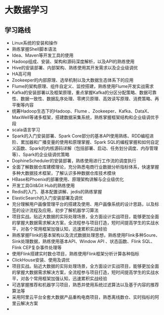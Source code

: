 # 大数据学习
## 学习路线
- Linux系统的安装和操作
- 熟练掌握Shell脚本语法
- Idea、Maven等开发工具的使用
- Hadoop组成、安装、架构和源码深度解析，以及API的熟练使用
- Hive的安装部署、内部架构、熟练使用其开发需求以及企业级调优
- HA高可用
- Zookeeper的内部原理、选举机制以及大数据生态体系下的应用
- Flume的架构原理、组件自定义、监控搭建，熟练使用Flume开发实战需求
- Kafka的安装部署以及框架原理，重点掌握Kafka的分区分配策略、数据可靠性、数据一致性、数据乱序处理、零拷贝原理、高效读写原理、消费策略、再平衡等内容
- 统筹Hadoop生态下的Hadoop、Flume 、Zookeeper、Kafka、DataX、MaxWell等诸多框架，搭建数据采集系统，熟练掌握框架结构和企业级调优手段
- scala语言学习
- Spark的入门安装部署、Spark Core部分的基本API使用熟练、RDD编程进阶、累加器和广播变量的使用和原理掌握、Spark SQL的编程掌握和如何自定义函数、Spark的内核源码详解（包括部署、启动、任务划分调度、内存管理等）、Spark的企业级调优策略
- DophineScheduler的安装部署，熟练使用进行工作流的调度执行
- 全面了解数据仓库建模理论，充分熟悉电商行业数据分析指标体系，快速掌握多种大数据技术框架，了解认识多种数据仓库技术模块
- HBase和Phoenix的部署使用、原理架构讲解与企业级优化
- 开发工具Git&Git Hub的熟练使用
- Redis的入门、基本配置讲解、jedis的熟练掌握
- ElasticSearch的入门安装部署及调优
- 充分理解用户画像管理平台的搭建及使用、用户画像系统的设计思路，以及标签的设计流程及应用，初步了解机器学习算法
- 项目实战。贴近大数据的实际处理场景，全方面设计实战项目，能够更加全面的掌握大数据需求解决方案，全流程参与项目打造，短时间提高学生的实战水平，对各个常用框架加强认知，迅速累积实战经验
- 熟练掌握Flink的基本架构以及流式数据处理思想，熟练使用Flink多种Soure、Sink处理数据，熟练使用基本API、Window API 、状态函数、Flink SQL、Flink CEP复杂事件处理等
- 使用Flink搭建实时数仓项目，熟练使用Flink框架分析计算各种指标
- ClickHouse安装、使用及调优
- 项目实战。贴近大数据的实际处理场景，全方面设计实战项目，能够更加全面的掌握大数据需求解决方案，全流程参与项目打造，短时间提高学生的实战水平，对各个常用框架加强认知，迅速累积实战经验 
- 可选掌握推荐和机器学习项目，熟悉并使用系统过滤算法以及基于内容的推荐算法等
- 采用阿里云平台全套大数据产品重构电商项目，熟悉离线数仓、实时指标的阿里云解决方案
- 

